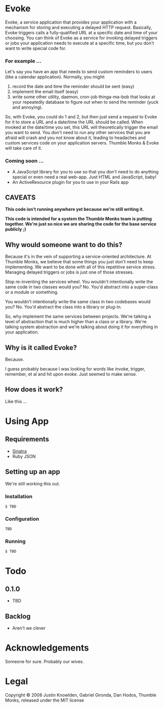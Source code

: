 # Evoke

Evoke, a service application that provides your application with a mechanism for storing and executing a delayed HTTP request. Basically, Evoke triggers calls a fully-qualified URL at a specific date and time of your choosing. You can think of Evoke as a service for invoking delayed triggers or jobs your application needs to execute at a specific time, but you don't want to write special code for.

### For example ...

Let's say you have an app that needs to send custom reminders to users (like a calendar application). Normally, you might:

1. record the date and time the reminder should be sent (easy)
2. implement the email itself (easy)
3. write some other utility, daemon, cron-job thinga-ma-bob that looks at your repeatedly database to figure out when to send the reminder (yuck and annoying).

So, with Evoke, you could do 1 and 2, but then just send a request to Evoke for it to store a URL and a date/time the URL should be called. When invoked at the date/time you set, this URL will theoretically trigger the email you want to send. You don't need to run any other services that you are afraid will crash and you not know about it, leading to headaches and custom services code on your application servers. Thumble Monks & Evoke will take care of it.

### Coming soon ...

* A JavaScript library for you to use so that you don't need to do anything special or even need a real web-app. Just HTML and JavaScript, baby!
* An ActiveResource plugin for you to use in your Rails app

## CAVEATS

**This code isn't running anywhere yet because we're still writing it.**

**This code is intended for a system the Thumble Monks team is putting together. We're just so nice we are sharing the code for the base service publicly ;)**

## Why would someone want to do this?

Because it's in the vein of supporting a service-oriented architecture. At Thumble Monks, we believe that some things you just don't need to keep implementing. We want to be done with all of this repetitive service stress. Managing delayed triggers or jobs is just one of those stresses.

Stop re-inventing the services wheel. You wouldn't intentionally write the same code in two classes would you? No. You'd abstract into a super-class or a module or something.

You wouldn't intentionally write the same class in two codebases would you? No. You'd abstract the class into a library or plug-in.

So, why implement the same services between projects. We're talking a level of abstraction that is much higher than a class or a library. We're talking system abstraction and we're talking about doing it for everything in your application.

## Why is it called Evoke?

Because.

I guess probably because I was looking for words like invoke, trigger, remember, et al and hit upon evoke. Just seemed to make sense.

## How does it work?

Like this ...

# Using App

## Requirements

* [Sinatra](http://github.com/bmizerany/sinatra/tree/master)
* Ruby JSON

## Setting up an app

We're still working this out.

### Installation


    $ TBD

### Configuration

    TBD

### Running

    $ TBD

# Todo

## 0.1.0

* TBD

## Backlog

* Aren't we clever

# Acknowledgements

Someone for sure. Probably our wives.

# Legal

Copyright &copy; 2008 Justin Knowlden, Gabriel Gironda, Dan Hodos, Thumble Monks, released under the MIT license
